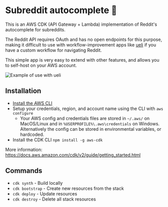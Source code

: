 # Subreddit autocomplete 🔎

This is an AWS CDK (API Gateway + Lambda) implementation of Reddit's
autocomplete for subreddits.

The Reddit API requires OAuth and has no open endpoints for this purpose, making
it difficult to use with workflow-improvement apps like
[ueli](https://ueli.app/#/) if you have a custom workflow for navigating Reddit.

This simple app is very easy to extend with other features, and allows you to
self-host on your AWS account.

![Example of use with ueli](https://github.com/Rytchet/sub-autocomplete/blob/main/assets/example.png?raw=true)

## Installation

- [Install the AWS CLI](https://docs.aws.amazon.com/cli/latest/userguide/getting-started-install.html)
- Setup your credentials, region, and account name using the CLI with
  `aws configure`
  - Your AWS config and credentials files are stored in `~/.aws/` on MacOS/Linux
    and in `%USERPROFILE%\.aws\credentials` on Windows. Alternatively the config
    can be stored in environmental variables, or hardcoded.
- Install the CDK CLI `npm install -g aws-cdk`

More information: https://docs.aws.amazon.com/cdk/v2/guide/getting_started.html

## Commands

- `cdk synth` - Build locally
- `cdk bootstrap` - Create new resources from the stack
- `cdk deploy` - Update resources
- `cdk destroy` - Delete all stack resources

